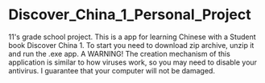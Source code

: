 # Discover_China_1_Personal_Project

11's grade school project.
This is a app for learning Chinese with a Student book Discover China 1. To start you need to download zip archive, unzip it and run the .exe app.
        A WARNING! The creation mechanism of this application is similar to how viruses work, so you may need to disable your antivirus. I guarantee that your computer will not be damaged.
